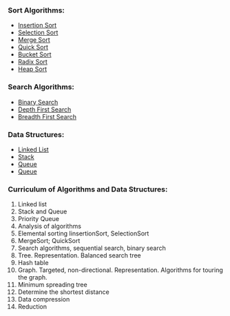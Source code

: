 
### Sort Algorithms:
* [Insertion Sort](https://github.com/muhamedkarajic/Algorithm/blob/master/Sort/insertionSort.cpp)
* [Selection Sort](https://github.com/muhamedkarajic/Algorithm/blob/master/Sort/selectionSort.cpp)
* [Merge Sort](https://github.com/muhamedkarajic/Algorithm/blob/master/Sort/mergeSort.cpp)
* [Quick Sort](https://github.com/muhamedkarajic/Algorithm/blob/master/Sort/quickSort.cpp)
* [Bucket Sort](https://github.com/muhamedkarajic/Algorithm/blob/master/Sort/bucketSort.cpp)
* [Radix Sort](https://github.com/muhamedkarajic/Algorithm/blob/master/Sort/radixSort.cpp)
* [Heap Sort](https://github.com/muhamedkarajic/Algorithm/blob/master/Sort/heapSort.cpp)

### Search Algorithms:
* [Binary Search](https://github.com/muhamedkarajic/Algorithm/blob/master/BinaryTreeSearch.cppp)
* [Depth First Search](https://github.com/muhamedkarajic/Exercise/blob/master/transposeMatrix.cpp)
* [Breadth First Search](https://github.com/muhamedkarajic/Exercise/blob/master/transposeMatrix.cpp)

### Data Structures:
* [Linked List](https://github.com/muhamedkarajic/Algorithm/tree/master/Structures/LinkedList)
* [Stack](https://github.com/muhamedkarajic/Algorithm/tree/master/Structures/Stack)
* [Queue](https://github.com/muhamedkarajic/Algorithm/tree/master/Structures/Queue)
* [Queue](https://github.com/muhamedkarajic/Algorithm/blob/master/Structures/Node/Node.cpp)

### Curriculum of Algorithms and Data Structures:
1. Linked list
2. Stack and Queue
3. Priority Queue
4. Analysis of algorithms
5. Elemental sorting IinsertionSort, SelectionSort
6. MergeSort; QuickSort
7. Search algorithms, sequential search, binary search
8. Tree. Representation. Balanced search tree
9. Hash table
10. Graph. Targeted, non-directional. Representation. Algorithms for touring the graph.
11. Minimum spreading tree
12. Determine the shortest distance
13. Data compression
14. Reduction

